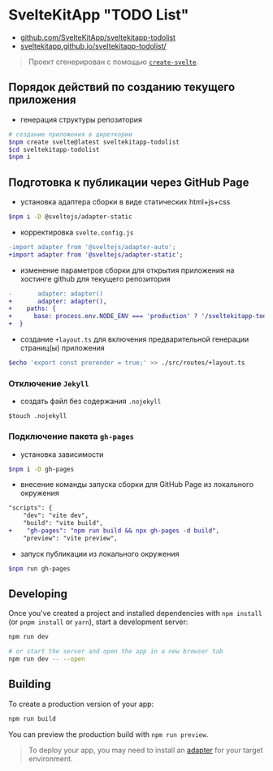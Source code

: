 # SvelteKitApp "TODO List"

- [github.com/SvelteKitApp/sveltekitapp-todolist](https://github.com/SvelteKitApp/sveltekitapp-todolist)
- [sveltekitapp.github.io/sveltekitapp-todolist/](https://sveltekitapp.github.io/sveltekitapp-todolist/)

> Проект сгенерирован с помощью [`create-svelte`](https://github.com/sveltejs/kit/tree/master/packages/create-svelte).

## Порядок действий по созданию текущего приложения

- генерация структуры репозитория

```bash
# создание приложения в диреткории
$npm create svelte@latest sveltekitapp-todolist
$cd sveltekitapp-todolist
$npm i
```

## Подготовка к публикации через GitHub Page

- установка адаптера сборки в виде статических html+js+css

```bash
$npm i -D @sveltejs/adapter-static
```

- корректировка `svelte.config.js`

```diff
-import adapter from '@sveltejs/adapter-auto';
+import adapter from '@sveltejs/adapter-static';
```

- изменение параметров сборки для открытия приложения на хостинге github для текущего репозитория

```diff
-		adapter: adapter()
+		adapter: adapter(),
+    paths: {
+      base: process.env.NODE_ENV === 'production' ? '/sveltekitapp-todolist' : '',
+  }
```

- создание `+layout.ts` для включения предварительной генерации страниц(ы) приложения

```bash
$echo 'export const prerender = true;' >> ./src/routes/+layout.ts
```

### Отключение `Jekyll`

- создать файл без содержания `.nojekyll`

```
$touch .nojekyll
```

### Подключение пакета `gh-pages`

- установка зависимости

```bash
$npm i -D gh-pages
```

- внесение команды запуска сборки для GitHub Page из локального окружения

```diff
"scripts": {
    "dev": "vite dev",
    "build": "vite build",
+    "gh-pages": "npm run build && npx gh-pages -d build",
    "preview": "vite preview",
```

- запуск публикации из локального окружения

```bash
$npm run gh-pages
```

## Developing

Once you've created a project and installed dependencies with `npm install` (or `pnpm install` or `yarn`), start a development server:

```bash
npm run dev

# or start the server and open the app in a new browser tab
npm run dev -- --open
```

## Building

To create a production version of your app:

```bash
npm run build
```

You can preview the production build with `npm run preview`.

> To deploy your app, you may need to install an [adapter](https://kit.svelte.dev/docs/adapters) for your target environment.
